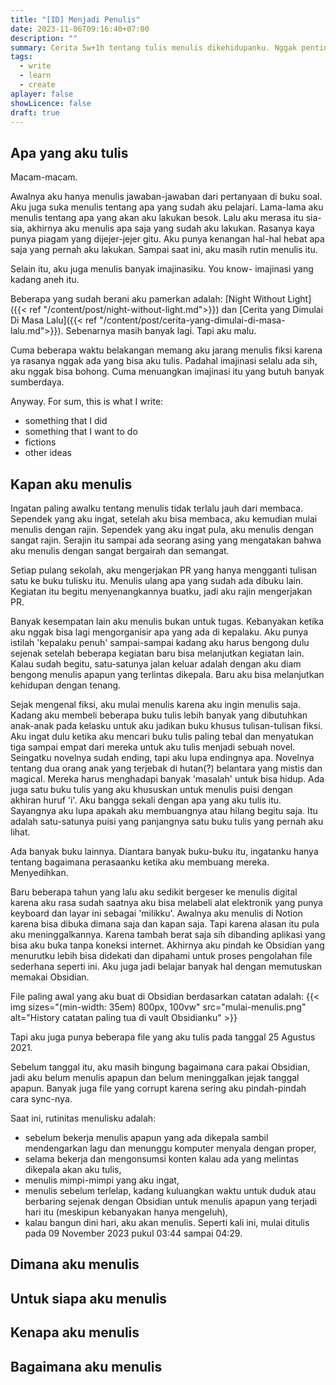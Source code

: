```yaml
---
title: "[ID] Menjadi Penulis"
date: 2023-11-06T09:16:40+07:00
description: ""
summary: Cerita 5w+1h tentang tulis menulis dikehidupanku. Nggak penting-penting amat, tapi buatku menulis itu penting, jadi menulis tentang menulis menurutku menarik.
tags:
  - write
  - learn
  - create
aplayer: false
showLicence: false
draft: true
---
```

## Apa yang aku tulis

Macam-macam.

Awalnya aku hanya menulis jawaban-jawaban dari pertanyaan di buku soal. Aku juga suka menulis tentang apa yang sudah aku pelajari. Lama-lama aku menulis tentang apa yang akan aku lakukan besok. Lalu aku merasa itu sia-sia, akhirnya aku menulis apa saja yang sudah aku lakukan. Rasanya kaya punya piagam yang dijejer-jejer gitu. Aku punya kenangan hal-hal hebat apa saja yang pernah aku lakukan. Sampai saat ini, aku masih rutin menulis itu.

Selain itu, aku juga menulis banyak imajinasiku. You know- imajinasi yang kadang aneh itu. 

Beberapa yang sudah berani aku pamerkan adalah: [Night Without Light]({{< ref "/content/post/night-without-light.md">}}) dan [Cerita yang Dimulai Di Masa Lalu]({{< ref "/content/post/cerita-yang-dimulai-di-masa-lalu.md">}}). Sebenarnya masih banyak lagi. Tapi aku malu. 

Cuma beberapa waktu belakangan memang aku jarang menulis fiksi karena ya rasanya nggak ada yang bisa aku tulis. Padahal imajinasi selalu ada sih, aku nggak bisa bohong. Cuma menuangkan imajinasi itu yang butuh banyak sumberdaya. 

Anyway. For sum, this is what I write: 
- something that I did
- something that I want to do
- fictions
- other ideas

## Kapan aku menulis

Ingatan paling awalku tentang menulis tidak terlalu jauh dari membaca. Sependek yang aku ingat, setelah aku bisa membaca, aku kemudian mulai menulis dengan rajin. Sependek yang aku ingat pula, aku menulis dengan sangat rajin. Serajin itu sampai ada seorang asing yang mengatakan bahwa aku menulis dengan sangat bergairah dan semangat.

Setiap pulang sekolah, aku mengerjakan PR yang hanya mengganti tulisan satu ke buku tulisku itu. Menulis ulang apa yang sudah ada dibuku lain. Kegiatan itu begitu menyenangkannya buatku, jadi aku rajin mengerjakan PR.

Banyak kesempatan lain aku menulis bukan untuk tugas. Kebanyakan ketika aku nggak bisa lagi mengorganisir apa yang ada di kepalaku. Aku punya istilah 'kepalaku penuh' sampai-sampai kadang aku harus bengong dulu sejenak setelah beberapa kegiatan baru bisa melanjutkan kegiatan lain. Kalau sudah begitu, satu-satunya jalan keluar adalah dengan aku diam bengong menulis apapun yang terlintas dikepala. Baru aku bisa melanjutkan kehidupan dengan tenang.

Sejak mengenal fiksi, aku mulai menulis karena aku ingin menulis saja. Kadang aku membeli beberapa buku tulis lebih banyak yang dibutuhkan anak-anak pada kelasku untuk aku jadikan buku khusus tulisan-tulisan fiksi. Aku ingat dulu ketika aku mencari buku tulis paling tebal dan menyatukan tiga sampai empat dari mereka untuk aku tulis menjadi sebuah novel. Seingatku novelnya sudah ending, tapi aku lupa endingnya apa. Novelnya tentang dua orang anak yang terjebak di hutan(?) belantara yang mistis dan magical. Mereka harus menghadapi banyak 'masalah' untuk bisa hidup. Ada juga satu buku tulis yang aku khususkan untuk menulis puisi dengan akhiran huruf 'i'. Aku bangga sekali dengan apa yang aku tulis itu. Sayangnya aku lupa apakah aku membuangnya atau hilang begitu saja. Itu adalah satu-satunya puisi yang panjangnya satu buku tulis yang pernah aku lihat. 

Ada banyak buku lainnya. Diantara banyak buku-buku itu, ingatanku hanya tentang bagaimana perasaanku ketika aku membuang mereka. Menyedihkan.

Baru beberapa tahun yang lalu aku sedikit bergeser ke menulis digital karena aku rasa sudah saatnya aku bisa melabeli alat elektronik yang punya keyboard dan layar ini sebagai 'milikku'. Awalnya aku menulis di Notion karena bisa dibuka dimana saja dan kapan saja. Tapi karena alasan itu pula aku meninggalkannya. Karena tambah berat saja sih dibanding aplikasi yang bisa aku buka tanpa koneksi internet. Akhirnya aku pindah ke Obsidian yang menurutku lebih bisa didekati dan dipahami untuk proses pengolahan file sederhana seperti ini. Aku juga jadi belajar banyak hal dengan memutuskan memakai Obsidian. 

File paling awal yang aku buat di Obsidian berdasarkan catatan adalah:
{{< img sizes="(min-width: 35em) 800px, 100vw" src="mulai-menulis.png" alt="History catatan paling tua di vault Obsidianku" >}}

Tapi aku juga punya beberapa file yang aku tulis pada tanggal 25 Agustus 2021.

Sebelum tanggal itu, aku masih bingung bagaimana cara pakai Obsidian, jadi aku belum menulis apapun dan belum meninggalkan jejak tanggal apapun. Banyak juga file yang corrupt karena sering aku pindah-pindah cara sync-nya.

Saat ini, rutinitas menulisku adalah: 
- sebelum bekerja menulis apapun yang ada dikepala sambil mendengarkan lagu dan menunggu komputer menyala dengan proper,
- selama bekerja dan mengonsumsi konten kalau ada yang melintas dikepala akan aku tulis,
- menulis mimpi-mimpi yang aku ingat,
- menulis sebelum terlelap, kadang kuluangkan waktu untuk duduk atau berbaring sejenak dengan Obsidian untuk menulis apapun yang terjadi hari itu (meskipun kebanyakan hanya mengeluh),
- kalau bangun dini hari, aku akan menulis. Seperti kali ini, mulai ditulis pada 09 November 2023 pukul 03:44 sampai 04:29.

## Dimana aku menulis



## Untuk siapa aku menulis



## Kenapa aku menulis



## Bagaimana aku menulis



